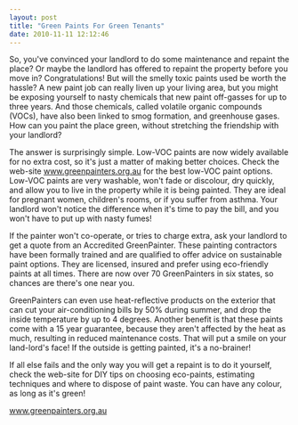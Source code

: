 ```yaml
---
layout: post
title: "Green Paints For Green Tenants"
date: 2010-11-11 12:12:46
---
```


So, you've convinced your landlord to do some maintenance and repaint the place? Or maybe the landlord has offered to repaint the property before you move in? Congratulations! But will the smelly toxic paints used be worth the hassle? A new paint job can really liven up your living area, but you might be exposing yourself to nasty chemicals that new paint off-gasses for up to three years. And those chemicals, called volatile organic compounds (VOCs), have also been linked to smog formation, and greenhouse gases. How can you paint the place green, without stretching the friendship with your landlord?

The answer is surprisingly simple. Low-VOC paints are now widely available for no extra cost, so it's just a matter of making better choices. Check the web-site <a href="http://www.greenpainters.org.au" target="_blank">www.greenpainters.org.au</a> for the best low-VOC paint options. Low-VOC paints are very washable, won't fade or discolour, dry quickly, and allow you to live in the property while it is being painted. They are ideal for pregnant women, children's rooms, or if you suffer from asthma. Your landlord won't notice the difference when it's time to pay the bill, and you won't have to put up with nasty fumes!

If the painter won't co-operate, or tries to charge extra, ask your landlord to get a quote from an Accredited GreenPainter. These painting contractors have been formally trained and are qualified to offer advice on sustainable paint options. They are licensed, insured and prefer using eco-friendly paints at all times. There are now over 70 GreenPainters in six states, so chances are there's one near you.

GreenPainters can even use heat-reflective products on the exterior that can cut your air-conditioning bills by 50% during summer, and drop the inside temperature by up to 4 degrees. Another benefit is that these paints come with a 15 year guarantee, because they aren't affected by the heat as much, resulting in reduced maintenance costs. That will put a smile on your land-lord's face! If the outside is getting painted, it's a no-brainer!

If all else fails and the only way you will get a repaint is to do it yourself, check the web-site for DIY tips on choosing eco-paints, estimating techniques and where to dispose of paint waste. You can have any colour, as long as it's green!

<a href="http://www.greenpainters.org.au" target="_blank">www.greenpainters.org.au</a>